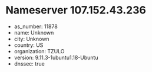 # Nameserver 107.152.43.236

* as_number: 11878
* name: Unknown
* city: Unknown
* country: US
* organization: TZULO
* version: 9.11.3-1ubuntu1.18-Ubuntu
* dnssec: true
